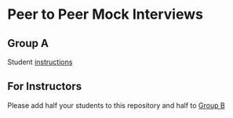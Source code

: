 # Peer to Peer Mock Interviews

## Group A

Student [instructions](https://github.com/joinpursuit/m6-peer-interviews)

## For Instructors

Please add half your students to this repository and half to [Group B](https://github.com/joinpursuit/peer-mi-group-b/)
